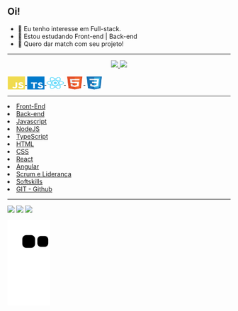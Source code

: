 ## Oi!
- 👀 Eu tenho interesse em Full-stack.
- 🌱 Estou estudando Front-end | Back-end
- 💞️ Quero dar match com seu projeto!

<hr>
 
<!---
vinyand/vinyand is a ✨ special ✨ repository because its `README.md` (this file) appears on your GitHub profile.
You can click the Preview link to take a look at your changes.
--->
<body>
  <div align="center">
  <a href="https://github.com/vinyand">
  <img height="180em" src="https://github-readme-stats.vercel.app/api?username=vinyand&show_icons=true&theme=dracula&include_all_commits=true&count_private=true"/>
  <img height="180em" src="https://github-readme-stats.vercel.app/api/top-langs/?username=vinyand&layout=compact&langs_count=7&theme=dracula"/>
</div>
    <div style="display: inline_block"><br>
  <img align="center" alt="Js" height="30" width="40" src="https://raw.githubusercontent.com/devicons/devicon/master/icons/javascript/javascript-plain.svg">
  <img align="center" alt="Ts" height="30" width="40" src="https://raw.githubusercontent.com/devicons/devicon/master/icons/typescript/typescript-plain.svg">
  <img align="center" alt="-React" height="30" width="40" src="https://raw.githubusercontent.com/devicons/devicon/master/icons/react/react-original.svg">
  <img align="center" alt="HTML" height="30" width="40" src="https://raw.githubusercontent.com/devicons/devicon/master/icons/html5/html5-original.svg">
  <img align="center" alt="CSS" height="30" width="40" src="https://raw.githubusercontent.com/devicons/devicon/master/icons/css3/css3-original.svg">
</div>
 <hr>
<div>
 <li>Front-End</li>
 <li>Back-end</li>
 <li>Javascript</li>
 <li>NodeJS</li>
 <li>TypeScript</li>
 <li>HTML</li>
 <li>CSS</li>
 <li>React</li>
 <li>Angular</li>
 <li>Scrum e Liderança</li>
 <li>Softskills</li>
 <li>GIT - Github</li>
 </div>
<hr>
 <div> 
  <a href="https://instagram.com/vinyand" target="_blank"><img src="https://img.shields.io/badge/-Instagram-%23E4405F?style=for-the-badge&logo=instagram&logoColor=white" target="_blank"></a>
  <a href = "mailto:vinyand@gmail.com"><img src="https://img.shields.io/badge/-Gmail-%23333?style=for-the-badge&logo=gmail&logoColor=white" target="_blank"></a>
  <a href="https://www.linkedin.com/comm/mynetwork/discovery-see-all?usecase=PEOPLE_FOLLOWS&followMember=venicios-andrade" target="_blank"><img src="https://img.shields.io/badge/-LinkedIn-%230077B5?style=for-the-badge&logo=linkedin&logoColor=white" target="_blank"></a>
  

      

 
  ![Snake animation](https://github.com/rafaballerini/rafaballerini/blob/output/github-contribution-grid-snake.svg)
